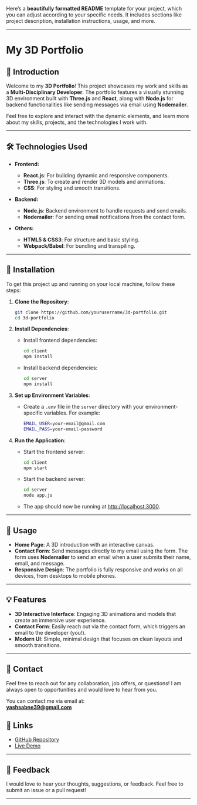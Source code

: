 Here’s a **beautifully formatted README** template for your project, which you can adjust according to your specific needs. It includes sections like project description, installation instructions, usage, and more.

---

# My 3D Portfolio

## 🚀 Introduction

Welcome to my **3D Portfolio**! This project showcases my work and skills as a **Multi-Disciplinary Developer**. The portfolio features a visually stunning 3D environment built with **Three.js** and **React**, along with **Node.js** for backend functionalities like sending messages via email using **Nodemailer**.

Feel free to explore and interact with the dynamic elements, and learn more about my skills, projects, and the technologies I work with.

---

## 🛠 Technologies Used

- **Frontend:**
  - **React.js**: For building dynamic and responsive components.
  - **Three.js**: To create and render 3D models and animations.
  - **CSS**: For styling and smooth transitions.

- **Backend:**
  - **Node.js**: Backend environment to handle requests and send emails.
  - **Nodemailer**: For sending email notifications from the contact form.

- **Others:**
  - **HTML5 & CSS3**: For structure and basic styling.
  - **Webpack/Babel**: For bundling and transpiling.

---

## 🔧 Installation

To get this project up and running on your local machine, follow these steps:

1. **Clone the Repository**:
   ```bash
   git clone https://github.com/yourusername/3d-portfolio.git
   cd 3d-portfolio
   ```

2. **Install Dependencies**:
   - Install frontend dependencies:
     ```bash
     cd client
     npm install
     ```

   - Install backend dependencies:
     ```bash
     cd server
     npm install
     ```

3. **Set up Environment Variables**:
   - Create a `.env` file in the `server` directory with your environment-specific variables. For example:
     ```bash
     EMAIL_USER=your-email@gmail.com
     EMAIL_PASS=your-email-password
     ```

4. **Run the Application**:
   - Start the frontend server:
     ```bash
     cd client
     npm start
     ```

   - Start the backend server:
     ```bash
     cd server
     node app.js
     ```

   - The app should now be running at [http://localhost:3000](http://localhost:3000).

---

## 📝 Usage

- **Home Page**: A 3D introduction with an interactive canvas.
- **Contact Form**: Send messages directly to my email using the form. The form uses **Nodemailer** to send an email when a user submits their name, email, and message.
- **Responsive Design**: The portfolio is fully responsive and works on all devices, from desktops to mobile phones.

---

## 💡 Features

- **3D Interactive Interface**: Engaging 3D animations and models that create an immersive user experience.
- **Contact Form**: Easily reach out via the contact form, which triggers an email to the developer (you!).
- **Modern UI**: Simple, minimal design that focuses on clean layouts and smooth transitions.

---

## 📧 Contact

Feel free to reach out for any collaboration, job offers, or questions! I am always open to opportunities and would love to hear from you.

You can contact me via email at:  
**[yashsabne39@gmail.com](mailto:yashsabne39@gmail.com)**


## 🔗 Links

- [GitHub Repository](https://github.com/yashsabne/3dPortfolio)
- [Live Demo](http://your-live-demo-link.com)

---

## 💬 Feedback

I would love to hear your thoughts, suggestions, or feedback. Feel free to submit an issue or a pull request!

---
